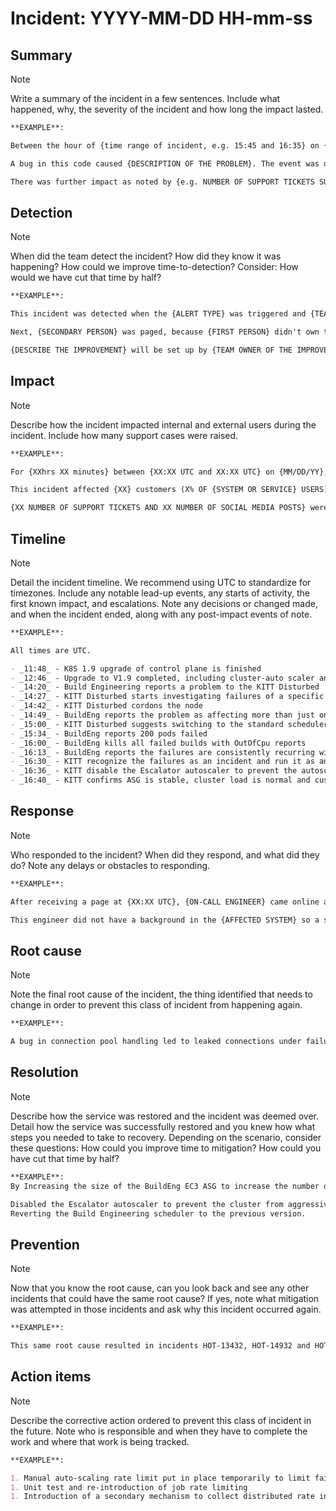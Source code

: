 # Incident: YYYY-MM-DD HH-mm-ss

## Summary

> [!NOTE]
> Write a summary of the incident in a few sentences. Include what happened, why, the severity of the incident and how long the impact lasted.

```md
**EXAMPLE**:

Between the hour of {time range of incident, e.g. 15:45 and 16:35} on {DATE}, {NUMBER} users encountered {EVENT SYMPTOMS}. The event was triggered by a {CHANGE} at {TIME OF CHANGE THAT CAUSED THE EVENT}. The {CHANGE} contained {DESCRIPTION OF OR REASON FOR THE CHANGE, such as a change in code to update a system}.

A bug in this code caused {DESCRIPTION OF THE PROBLEM}. The event was detected by {MONITORING SYSTEM}. The team started working on the event by {RESOLUTION ACTIONS TAKEN}. This {SEVERITY LEVEL} incident affected {X%} of users.

There was further impact as noted by {e.g. NUMBER OF SUPPORT TICKETS SUBMITTED, SOCIAL MEDIA MENTIONS, CALLS TO ACCOUNT MANAGERS} were raised in relation to this incident.
```

## Detection

> [!NOTE]
> When did the team detect the incident? How did they know it was happening? How could we improve time-to-detection? Consider: How would we have cut that time by half?

```md
**EXAMPLE**:

This incident was detected when the {ALERT TYPE} was triggered and {TEAM/PERSON} were paged.

Next, {SECONDARY PERSON} was paged, because {FIRST PERSON} didn't own the service writing to the disk, delaying the response by {XX MINUTES/HOURS}.

{DESCRIBE THE IMPROVEMENT} will be set up by {TEAM OWNER OF THE IMPROVEMENT} so that {EXPECTED IMPROVEMENT}.
```

## Impact

> [!NOTE]
> Describe how the incident impacted internal and external users during the incident. Include how many support cases were raised.

```md
**EXAMPLE**:

For {XXhrs XX minutes} between {XX:XX UTC and XX:XX UTC} on {MM/DD/YY}, {SUMMARY OF INCIDENT} our users experienced this incident.

This incident affected {XX} customers (X% OF {SYSTEM OR SERVICE} USERS), who experienced {DESCRIPTION OF SYMPTOMS}.

{XX NUMBER OF SUPPORT TICKETS AND XX NUMBER OF SOCIAL MEDIA POSTS} were submitted.
```

## Timeline

> [!NOTE]
> Detail the incident timeline. We recommend using UTC to standardize for timezones.
> Include any notable lead-up events, any starts of activity, the first known impact, and escalations. Note any decisions or changed made, and when the incident ended, along with any post-impact events of note.

```md
**EXAMPLE**:

All times are UTC.

- _11:48_ - K8S 1.9 upgrade of control plane is finished
- _12:46_ - Upgrade to V1.9 completed, including cluster-auto scaler and the BuildEng scheduler instance
- _14:20_ - Build Engineering reports a problem to the KITT Disturbed
- _14:27_ - KITT Disturbed starts investigating failures of a specific EC2 instance (ip-203-153-8-204)
- _14:42_ - KITT Disturbed cordons the node
- _14:49_ - BuildEng reports the problem as affecting more than just one node. 86 instances of the problem show failures are more systemic
- _15:00_ - KITT Disturbed suggests switching to the standard scheduler
- _15:34_ - BuildEng reports 200 pods failed
- _16:00_ - BuildEng kills all failed builds with OutOfCpu reports
- _16:13_ - BuildEng reports the failures are consistently recurring with new builds and were not just transient.
- _16:30_ - KITT recognize the failures as an incident and run it as an incident.
- _16:36_ - KITT disable the Escalator autoscaler to prevent the autoscaler from removing compute to alleviate the problem.
- _16:40_ - KITT confirms ASG is stable, cluster load is normal and customer impact resolved.
```

## Response

> [!NOTE]
> Who responded to the incident? When did they respond, and what did they do? Note any delays or obstacles to responding.

```md
**EXAMPLE**:

After receiving a page at {XX:XX UTC}, {ON-CALL ENGINEER} came online at {XX:XX UTC} in {SYSTEM WHERE INCIDENT INFO IS CAPTURED}.

This engineer did not have a background in the {AFFECTED SYSTEM} so a second alert was sent at {XX:XX UTC} to {ESCALATIONS ON-CALL ENGINEER} into the who came into the room at {XX:XX UTC}.
```

## Root cause

> [!NOTE]
> Note the final root cause of the incident, the thing identified that needs to change in order to prevent this class of incident from happening again.

```md
**EXAMPLE**:

A bug in connection pool handling led to leaked connections under failure conditions, combined with lack of visibility into connection state.
```

## Resolution

> [!NOTE]
> Describe how the service was restored and the incident was deemed over. Detail how the service was successfully restored and you knew how what steps you needed to take to recovery.
> Depending on the scenario, consider these questions: How could you improve time to mitigation? How could you have cut that time by half?

```md
**EXAMPLE**:
By Increasing the size of the BuildEng EC3 ASG to increase the number of nodes available to support the workload and reduce the likelihood of scheduling on oversubscribed nodes

Disabled the Escalator autoscaler to prevent the cluster from aggressively scaling-down
Reverting the Build Engineering scheduler to the previous version.
```

## Prevention

> [!NOTE]
> Now that you know the root cause, can you look back and see any other incidents that could have the same root cause? If yes, note what mitigation was attempted in those incidents and ask why this incident occurred again.

```md
**EXAMPLE**:

This same root cause resulted in incidents HOT-13432, HOT-14932 and HOT-19452.
```

## Action items

> [!NOTE]
> Describe the corrective action ordered to prevent this class of incident in the future. Note who is responsible and when they have to complete the work and where that work is being tracked.

```md
**EXAMPLE**:

1. Manual auto-scaling rate limit put in place temporarily to limit failures
1. Unit test and re-introduction of job rate limiting
1. Introduction of a secondary mechanism to collect distributed rate information across cluster to guide scaling effects
```
